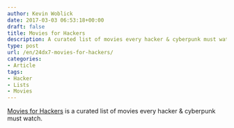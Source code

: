 ```yaml
---
author: Kevin Woblick
date: 2017-03-03 06:53:18+00:00
draft: false
title: Movies for Hackers
description: A curated list of movies every hacker & cyberpunk must watch.
type: post
url: /en/24dx7-movies-for-hackers/
categories:
- Article
tags:
- Hacker
- Lists
- Movies
---
```


[Movies for Hackers](https://github.com/k4m4/movies-for-hackers) is a curated list of movies every hacker & cyberpunk must watch.
